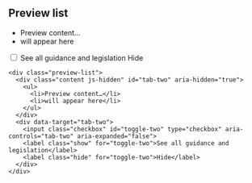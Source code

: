 ## Preview list

  <div class="preview-list">
    <div class="content js-hidden" id="tab-two" aria-hidden="true">
      <ul>
        <li>Preview content…</li>
        <li>will appear here</li>
      </ul>
    </div>
    <div data-target="tab-two">
      <input class="checkbox" id="toggle-two" type="checkbox" aria-controls="tab-two" aria-expanded="false">
      <label class="show" for="toggle-two">See all guidance and legislation</label>
      <label class="hide" for="toggle-two">Hide</label>
    </div>
  </div>

    <div class="preview-list">
      <div class="content js-hidden" id="tab-two" aria-hidden="true">
        <ul>
          <li>Preview content…</li>
          <li>will appear here</li>
        </ul>
      </div>
      <div data-target="tab-two">
        <input class="checkbox" id="toggle-two" type="checkbox" aria-controls="tab-two" aria-expanded="false">
        <label class="show" for="toggle-two">See all guidance and legislation</label>
        <label class="hide" for="toggle-two">Hide</label>
      </div>
    </div>
